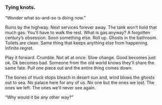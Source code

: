 ### Tying knots.

“Wonder what so-and-so is doing now.”

Ruins by the highway. Next services forever away. The tank won’t hold that much gas. You’ll have to walk the rest. What is gas anyway? A forgotten century’s obsession. Soon something else. Roll up. Ghosts in the bathroom. Toilets are clean. Same thing that keeps anything else from happening. Infinite regret.

Play it forward. Crumble. Not all at once. Slow change. Good becomes just ok. Ok becomes bad. Someone from the old world knows they’ll share the same fate. Pull one piece out and the entire thing comes down.

The bones of truck stops bleach in desert sun and, wind blows the ghosts out to sea. No palace here for any of us. No one but the ones we lost. The ones we left. The ones we’ll never see again.

“Why would it be any other way?”